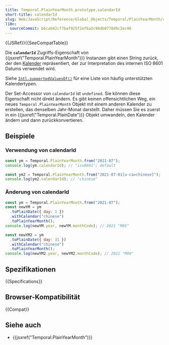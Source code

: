 ```yaml
---
title: Temporal.PlainYearMonth.prototype.calendarId
short-title: calendarId
slug: Web/JavaScript/Reference/Global_Objects/Temporal/PlainYearMonth/calendarId
l10n:
  sourceCommit: b6cab42cf7baf925f2ef6a2c98db0778d9c2ec46
---
```


{{JSRef}}{{SeeCompatTable}}

Die **`calendarId`** Zugriffs-Eigenschaft von {{jsxref("Temporal.PlainYearMonth")}} Instanzen gibt einen String zurück, der den [Kalender](/de/docs/Web/JavaScript/Reference/Global_Objects/Temporal#calendars) repräsentiert, der zur Interpretation des internen ISO 8601 Datums verwendet wird.

Siehe [`Intl.supportedValuesOf()`](/de/docs/Web/JavaScript/Reference/Global_Objects/Intl/supportedValuesOf#supported_calendar_types) für eine Liste von häufig unterstützten Kalendertypen.

Der Set-Accessor von `calendarId` ist `undefined`. Sie können diese Eigenschaft nicht direkt ändern. Es gibt keinen offensichtlichen Weg, ein neues `Temporal.PlainYearMonth` Objekt mit einem anderen Kalender zu erstellen, das denselben Jahr-Monat darstellt. Daher müssen Sie es zuerst in ein {{jsxref("Temporal.PlainDate")}} Objekt umwandeln, den Kalender ändern und dann zurückkonvertieren.

## Beispiele

### Verwendung von calendarId

```js
const ym = Temporal.PlainYearMonth.from("2021-07");
console.log(ym.calendarId); // "iso8601"; default

const ym2 = Temporal.PlainYearMonth.from("2021-07-01[u-ca=chinese]");
console.log(ym2.calendarId); // "chinese"
```

### Änderung von calendarId

```js
const ym = Temporal.PlainYearMonth.from("2021-07");
const newYM = ym
  .toPlainDate({ day: 1 })
  .withCalendar("chinese")
  .toPlainYearMonth();
console.log(newYM.year, newYM.monthCode); // 2021 "M05"

const newYM2 = ym
  .toPlainDate({ day: 31 })
  .withCalendar("chinese")
  .toPlainYearMonth();
console.log(newYM2.year, newYM2.monthCode); // 2021 "M06"
```

## Spezifikationen

{{Specifications}}

## Browser-Kompatibilität

{{Compat}}

## Siehe auch

- {{jsxref("Temporal.PlainYearMonth")}}
